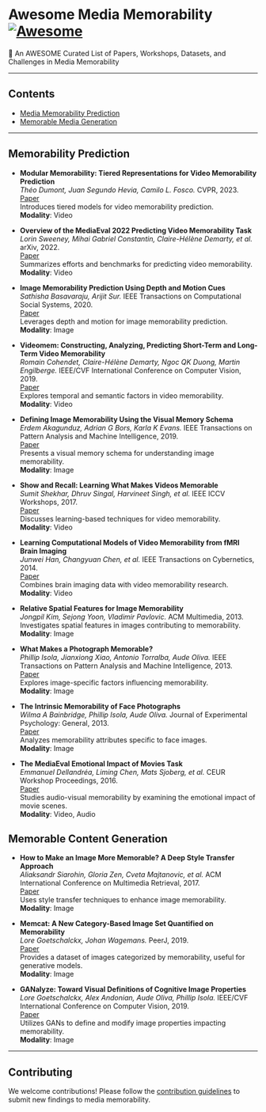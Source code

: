 # Awesome Media Memorability [![Awesome](https://awesome.re/badge.svg)](https://awesome.re)
🤩 An AWESOME Curated List of Papers, Workshops, Datasets, and Challenges in Media Memorability

---

## Contents
- [Media Memorability Prediction](#memorability-prediction)
- [Memorable Media Generation](#memorability-generation)

---

## Memorability Prediction
- **Modular Memorability: Tiered Representations for Video Memorability Prediction**  
  *Théo Dumont, Juan Segundo Hevia, Camilo L. Fosco.* CVPR, 2023.  
  [Paper](https://doi.org/10.1109/CVPR.2023.10751)  
  Introduces tiered models for video memorability prediction.  
  **Modality**: Video

- **Overview of the MediaEval 2022 Predicting Video Memorability Task**  
  *Lorin Sweeney, Mihai Gabriel Constantin, Claire-Hélène Demarty, et al.* arXiv, 2022.  
  [Paper](https://arxiv.org/abs/2212.06516)  
  Summarizes efforts and benchmarks for predicting video memorability.  
  **Modality**: Video

- **Image Memorability Prediction Using Depth and Motion Cues**  
  *Sathisha Basavaraju, Arijit Sur.* IEEE Transactions on Computational Social Systems, 2020.  
  [Paper](https://doi.org/10.1109/TCSS.2020.2973172)  
  Leverages depth and motion for image memorability prediction.  
  **Modality**: Image

- **Videomem: Constructing, Analyzing, Predicting Short-Term and Long-Term Video Memorability**  
  *Romain Cohendet, Claire-Hélène Demarty, Ngoc QK Duong, Martin Engilberge.* IEEE/CVF International Conference on Computer Vision, 2019.  
  [Paper](https://doi.org/10.1109/ICCV.2019.00263)  
  Explores temporal and semantic factors in video memorability.  
  **Modality**: Video

- **Defining Image Memorability Using the Visual Memory Schema**  
  *Erdem Akagunduz, Adrian G Bors, Karla K Evans.* IEEE Transactions on Pattern Analysis and Machine Intelligence, 2019.  
  [Paper](https://doi.org/10.1109/TPAMI.2019.2904959)  
  Presents a visual memory schema for understanding image memorability.  
  **Modality**: Image

- **Show and Recall: Learning What Makes Videos Memorable**  
  *Sumit Shekhar, Dhruv Singal, Harvineet Singh, et al.* IEEE ICCV Workshops, 2017.  
  [Paper](https://doi.org/10.1109/ICCVW.2017.320)  
  Discusses learning-based techniques for video memorability.  
  **Modality**: Video

- **Learning Computational Models of Video Memorability from fMRI Brain Imaging**  
  *Junwei Han, Changyuan Chen, et al.* IEEE Transactions on Cybernetics, 2014.  
  [Paper](https://doi.org/10.1109/TCYB.2014.2329078)  
  Combines brain imaging data with video memorability research.  
  **Modality**: Video

- **Relative Spatial Features for Image Memorability**  
  *Jongpil Kim, Sejong Yoon, Vladimir Pavlovic.* ACM Multimedia, 2013.  
  Investigates spatial features in images contributing to memorability.  
  **Modality**: Image

- **What Makes a Photograph Memorable?**  
  *Phillip Isola, Jianxiong Xiao, Antonio Torralba, Aude Oliva.* IEEE Transactions on Pattern Analysis and Machine Intelligence, 2013.  
  [Paper](https://doi.org/10.1109/TPAMI.2013.200)  
  Explores image-specific factors influencing memorability.  
  **Modality**: Image

- **The Intrinsic Memorability of Face Photographs**  
  *Wilma A Bainbridge, Phillip Isola, Aude Oliva.* Journal of Experimental Psychology: General, 2013.  
  [Paper](https://doi.org/10.1037/a0033872)  
  Analyzes memorability attributes specific to face images.  
  **Modality**: Image

- **The MediaEval Emotional Impact of Movies Task**  
  *Emmanuel Dellandréa, Liming Chen, Mats Sjoberg, et al.* CEUR Workshop Proceedings, 2016.  
  [Paper](https://ceur-ws.org/Vol-1609/)  
  Studies audio-visual memorability by examining the emotional impact of movie scenes.  
  **Modality**: Video, Audio

## Memorable Content Generation

- **How to Make an Image More Memorable? A Deep Style Transfer Approach**  
  *Aliaksandr Siarohin, Gloria Zen, Cveta Majtanovic, et al.* ACM International Conference on Multimedia Retrieval, 2017.  
  [Paper](https://doi.org/10.1145/3078971.3078987)  
  Uses style transfer techniques to enhance image memorability.  
  **Modality**: Image

- **Memcat: A New Category-Based Image Set Quantified on Memorability**  
  *Lore Goetschalckx, Johan Wagemans.* PeerJ, 2019.  
  [Paper](https://doi.org/10.7717/peerj.8169)  
  Provides a dataset of images categorized by memorability, useful for generative models.  
  **Modality**: Image

- **GANalyze: Toward Visual Definitions of Cognitive Image Properties**  
  *Lore Goetschalckx, Alex Andonian, Aude Oliva, Phillip Isola.* IEEE/CVF International Conference on Computer Vision, 2019.  
  [Paper](https://doi.org/10.1109/ICCV.2019.00589)  
  Utilizes GANs to define and modify image properties impacting memorability.  
  **Modality**: Image

--- 

## Contributing

We welcome contributions! Please follow the [contribution guidelines](CONTRIBUTING.md) to submit new findings to media memorability.
